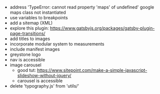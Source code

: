 * address 'TypeError: cannot read property 'maps' of undefined' google maps class not instantiated
* use variables to breakpoints
* add a sitemap (XML)
* explore this plugin: https://www.gatsbyjs.org/packages/gatsby-plugin-page-transitions/
* add titles to images
* incorporate modular system to measurements
* include manifest images
* greystone logo
* nav is accessible
* image carousel
    * good tut: https://www.sitepoint.com/make-a-simple-javascript-slideshow-without-jquery/
	 * carousel is accessible
* delete 'typography.js' from 'utils/'
